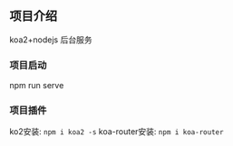 ## 项目介绍
koa2+nodejs 后台服务
### 项目启动
npm run serve 
### 项目插件
ko2安装:
`npm i koa2 -s`
koa-router安装:
`npm i koa-router`


